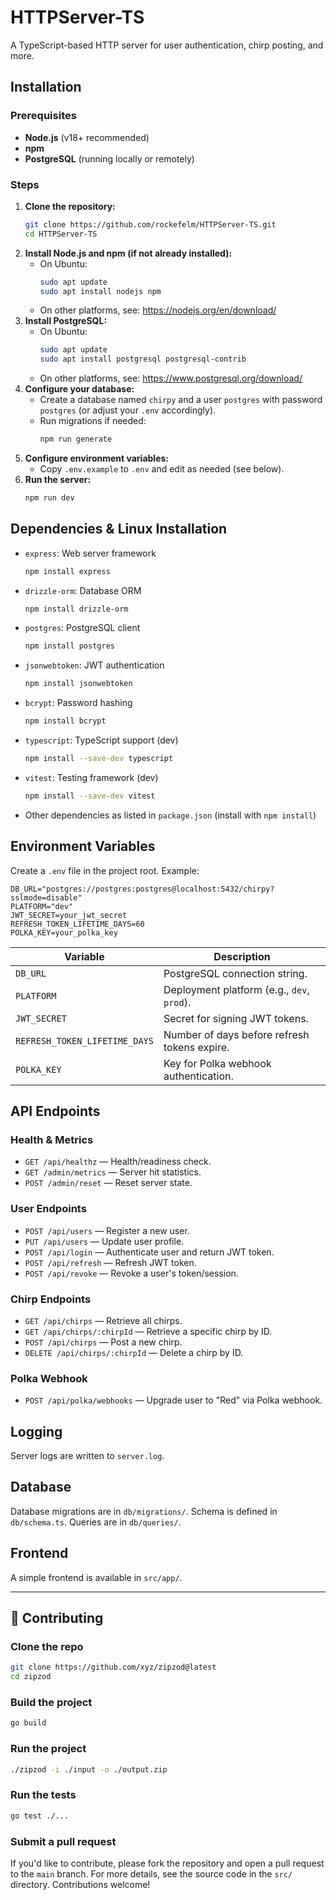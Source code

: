 # HTTPServer-TS

A TypeScript-based HTTP server for user authentication, chirp posting, and more.

## Installation

### Prerequisites
- **Node.js** (v18+ recommended)
- **npm**
- **PostgreSQL** (running locally or remotely)

### Steps
1. **Clone the repository:**
   ```bash
   git clone https://github.com/rockefelm/HTTPServer-TS.git
   cd HTTPServer-TS
   ```
2. **Install Node.js and npm (if not already installed):**
   - On Ubuntu:
     ```bash
     sudo apt update
     sudo apt install nodejs npm
     ```
   - On other platforms, see: https://nodejs.org/en/download/
3. **Install PostgreSQL:**
   - On Ubuntu:
     ```bash
     sudo apt update
     sudo apt install postgresql postgresql-contrib
     ```
   - On other platforms, see: https://www.postgresql.org/download/
4. **Configure your database:**
   - Create a database named `chirpy` and a user `postgres` with password `postgres` (or adjust your `.env` accordingly).
   - Run migrations if needed:
     ```bash
     npm run generate
     ```
5. **Configure environment variables:**
   - Copy `.env.example` to `.env` and edit as needed (see below).
6. **Run the server:**
   ```bash
   npm run dev
   ```

## Dependencies & Linux Installation
- `express`: Web server framework
  ```bash
  npm install express
  ```
- `drizzle-orm`: Database ORM
  ```bash
  npm install drizzle-orm
  ```
- `postgres`: PostgreSQL client
  ```bash
  npm install postgres
  ```
- `jsonwebtoken`: JWT authentication
  ```bash
  npm install jsonwebtoken
  ```
- `bcrypt`: Password hashing
  ```bash
  npm install bcrypt
  ```
- `typescript`: TypeScript support (dev)
  ```bash
  npm install --save-dev typescript
  ```
- `vitest`: Testing framework (dev)
  ```bash
  npm install --save-dev vitest
  ```
- Other dependencies as listed in `package.json` (install with `npm install`)

## Environment Variables

Create a `.env` file in the project root. Example:
```
DB_URL="postgres://postgres:postgres@localhost:5432/chirpy?sslmode=disable"
PLATFORM="dev"
JWT_SECRET=your_jwt_secret
REFRESH_TOKEN_LIFETIME_DAYS=60
POLKA_KEY=your_polka_key
```

| Variable                      | Description                                         |
|-------------------------------|-----------------------------------------------------|
| `DB_URL`                      | PostgreSQL connection string.                       |
| `PLATFORM`                    | Deployment platform (e.g., `dev`, `prod`).          |
| `JWT_SECRET`                  | Secret for signing JWT tokens.                      |
| `REFRESH_TOKEN_LIFETIME_DAYS` | Number of days before refresh tokens expire.        |
| `POLKA_KEY`                   | Key for Polka webhook authentication.               |

## API Endpoints

### Health & Metrics
- `GET /api/healthz` — Health/readiness check.
- `GET /admin/metrics` — Server hit statistics.
- `POST /admin/reset` — Reset server state.

### User Endpoints
- `POST /api/users` — Register a new user.
- `PUT /api/users` — Update user profile.
- `POST /api/login` — Authenticate user and return JWT token.
- `POST /api/refresh` — Refresh JWT token.
- `POST /api/revoke` — Revoke a user's token/session.

### Chirp Endpoints
- `GET /api/chirps` — Retrieve all chirps.
- `GET /api/chirps/:chirpId` — Retrieve a specific chirp by ID.
- `POST /api/chirps` — Post a new chirp.
- `DELETE /api/chirps/:chirpId` — Delete a chirp by ID.

### Polka Webhook
- `POST /api/polka/webhooks` — Upgrade user to "Red" via Polka webhook.

## Logging
Server logs are written to `server.log`.

## Database
Database migrations are in `db/migrations/`. Schema is defined in `db/schema.ts`. Queries are in `db/queries/`.

## Frontend
A simple frontend is available in `src/app/`.

---

## 🤝 Contributing

### Clone the repo

```bash
git clone https://github.com/xyz/zipzod@latest
cd zipzod
```

### Build the project

```bash
go build
```

### Run the project

```bash
./zipzod -i ./input -o ./output.zip
```

### Run the tests

```bash
go test ./...
```

### Submit a pull request

If you'd like to contribute, please fork the repository and open a pull request to the `main` branch.
For more details, see the source code in the `src/` directory. Contributions welcome!
